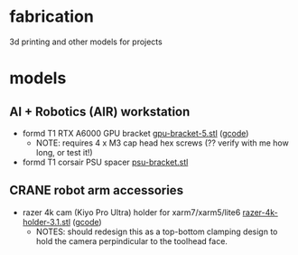 # fabrication
3d printing and other models for projects

# models

## AI + Robotics (AIR) workstation
- formd T1 RTX A6000 GPU bracket [gpu-bracket-5.stl](formd-gpu-bracket/gpu-bracket-5.stl) ([gcode](formd-gpu-bracket/gpu-bracket-5_30IF-0.4n_0.2mm_PLA_MK3S_1h16m.gcode))
  - NOTE: requires 4 x M3 cap head hex screws (?? verify with me how long, or test it!)
- formd T1 corsair PSU spacer [psu-bracket.stl](formd-psu-bracket/psu-bracket.stl)

## CRANE robot arm accessories
- razer 4k cam (Kiyo Pro Ultra) holder for xarm7/xarm5/lite6 [razer-4k-holder-3.1.stl](razer-4k-holder/razer-4k-holder-3.1.stl) ([gcode](razer-4k-holder/razer-4k-holder-3.1_0.2mm_PLA_MK3S_2h9m.gcode))
  - NOTES: should redesign this as a top-bottom clamping design to hold the camera perpindicular to the toolhead face.
